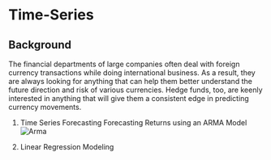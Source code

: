 # Time-Series
## Background

The financial departments of large companies often deal with foreign currency transactions while doing international business. As a result, they are always looking for anything that can help them better understand the future direction and risk of various currencies. Hedge funds, too, are keenly interested in anything that will give them a consistent edge in predicting currency movements.

1. Time Series Forecasting
   Forecasting Returns using an ARMA Model
   ![Arma](https://github.com/Springe09/Time-Series-/ARMA_MODEL.png)






3. Linear Regression Modeling


